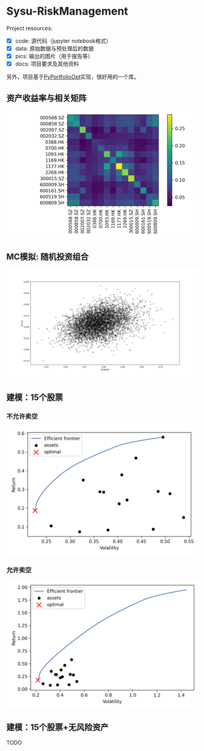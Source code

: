 # Sysu-RiskManagement
Project resources:

- [x] code: 源代码（jupyter notebook格式）
- [x] data: 原始数据与预处理后的数据
- [x] pics: 输出的图片（用于报告等）
- [x] docs: 项目要求及其他资料

另外，项目基于[PyPortfolioOpt](https://github.com/robertmartin8/PyPortfolioOpt)实现，很好用的一个库。

## 资产收益率与相关矩阵
![](pics/covplot.png)

## MC模拟: 随机投资组合
![](pics/MC.png)

## 建模：15个股票

### 不允许卖空
![](pics/15个股票-不允许卖空.png)

### 允许卖空
![](pics/15个股票-允许卖空.png)

## 建模：15个股票+无风险资产
TODO
